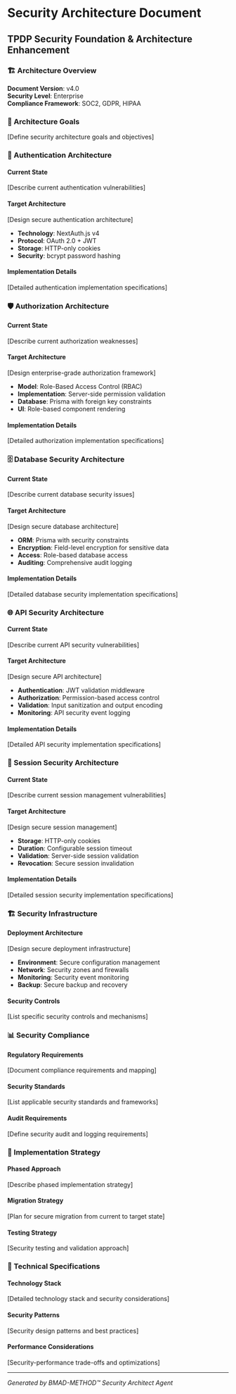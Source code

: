 # Security Architecture Document
## TPDP Security Foundation & Architecture Enhancement

### 🏗️ Architecture Overview
**Document Version**: v4.0  
**Security Level**: Enterprise  
**Compliance Framework**: SOC2, GDPR, HIPAA  

### 🎯 Architecture Goals
[Define security architecture goals and objectives]

### 🔐 Authentication Architecture
#### Current State
[Describe current authentication vulnerabilities]

#### Target Architecture
[Design secure authentication architecture]
- **Technology**: NextAuth.js v4
- **Protocol**: OAuth 2.0 + JWT
- **Storage**: HTTP-only cookies
- **Security**: bcrypt password hashing

#### Implementation Details
[Detailed authentication implementation specifications]

### 🛡️ Authorization Architecture
#### Current State
[Describe current authorization weaknesses]

#### Target Architecture
[Design enterprise-grade authorization framework]
- **Model**: Role-Based Access Control (RBAC)
- **Implementation**: Server-side permission validation
- **Database**: Prisma with foreign key constraints
- **UI**: Role-based component rendering

#### Implementation Details
[Detailed authorization implementation specifications]

### 🗄️ Database Security Architecture
#### Current State
[Describe current database security issues]

#### Target Architecture
[Design secure database architecture]
- **ORM**: Prisma with security constraints
- **Encryption**: Field-level encryption for sensitive data
- **Access**: Role-based database access
- **Auditing**: Comprehensive audit logging

#### Implementation Details
[Detailed database security implementation specifications]

### 🌐 API Security Architecture
#### Current State
[Describe current API security vulnerabilities]

#### Target Architecture
[Design secure API architecture]
- **Authentication**: JWT validation middleware
- **Authorization**: Permission-based access control
- **Validation**: Input sanitization and output encoding
- **Monitoring**: API security event logging

#### Implementation Details
[Detailed API security implementation specifications]

### 🔄 Session Security Architecture
#### Current State
[Describe current session management vulnerabilities]

#### Target Architecture
[Design secure session management]
- **Storage**: HTTP-only cookies
- **Duration**: Configurable session timeout
- **Validation**: Server-side session validation
- **Revocation**: Secure session invalidation

#### Implementation Details
[Detailed session security implementation specifications]

### 🏗️ Security Infrastructure
#### Deployment Architecture
[Design secure deployment infrastructure]
- **Environment**: Secure configuration management
- **Network**: Security zones and firewalls
- **Monitoring**: Security event monitoring
- **Backup**: Secure backup and recovery

#### Security Controls
[List specific security controls and mechanisms]

### 📊 Security Compliance
#### Regulatory Requirements
[Document compliance requirements and mapping]

#### Security Standards
[List applicable security standards and frameworks]

#### Audit Requirements
[Define security audit and logging requirements]

### 🎯 Implementation Strategy
#### Phased Approach
[Describe phased implementation strategy]

#### Migration Strategy
[Plan for secure migration from current to target state]

#### Testing Strategy
[Security testing and validation approach]

### 🔧 Technical Specifications
#### Technology Stack
[Detailed technology stack and security considerations]

#### Security Patterns
[Security design patterns and best practices]

#### Performance Considerations
[Security-performance trade-offs and optimizations]

---
*Generated by BMAD-METHOD™ Security Architect Agent*
